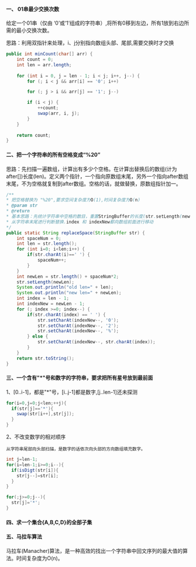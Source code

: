 #### 一、 01串最少交换次数

给定一个01串（仅由 ‘0’或‘1’组成的字符串）,将所有0移到左边，所有1放到右边所需的最小交换次数。

思路：利用双指针来处理，i、j分别指向数组头部、尾部,需要交换时才交换

```java
public int minCount(char[] arr) {
    int count = 0;
    int len = arr.length;
    
    for (int i = 0, j = len - 1; i < j; i++, j--) {
        for (; i < j && arr[i] == '0'; i++)

        for (; j > i && arr[j] == '1'; j--)

        if (i < j) {
            ++count;
            swap(arr, i, j);
        }
	}
    
    return count;
}

```

#### 二、把一个字符串的所有空格变成“%20”

思路：先扫描一遍数组，计算出有多少个空格。在计算出替换后的数组(计为after[])长度(len)。定义两个指针，一个指向原数组末尾，另外一个指向after数组末尾，不为空格就复制到after数组。空格的话，就做替换，原数组指针加一。

```java
/**
* 把空格替换为 "%20",要求空间复杂度为O(1),时间复杂度为O(n)
* @param str
* @return
* 基本思路：先统计字符串中空格的数目，重置StringBuffer的长度(str.setLength(newLen);)
* 从字符串末尾进行判断替换.index 和 indexNew都向数组前面进行移动
*/
public static String replaceSpace(StringBuffer str) {
    int spaceNum = 0;
    int len = str.length();
    for (int i=0; i<len;i++) {
        if(str.charAt(i)==' ') {
            spaceNum++;
        }
    }
    int newLen = str.length() + spaceNum*2;
    str.setLength(newLen);
    System.out.println("old len=" + len);
    System.out.println("new len=" + newLen);
    int index = len - 1;
    int indexNew = newLen - 1;
    for (; index >=0; index--) {
        if(str.charAt(index) == ' ') {
            str.setCharAt(indexNew--, '0');
            str.setCharAt(indexNew--, '2');
            str.setCharAt(indexNew--, '%');
        } else {
            str.setCharAt(indexNew--, str.charAt(index));
        }
    }
    return str.toString();
}
```

#### 三、一个含有"*"号和数字的字符串，要求把所有星号放到最前面

1、[0..i-1]，都是"*"号，[i..j-1]都是数字,[j..len-1]还未探测

```java
for(i=0,j=0;j<len;++j){
  if(str[j]=='*'){
    swap(str[i++],str[j]);
  }
}
```

2、不改变数学的相对顺序

	从字符串尾部向头部扫描，是数字的话依次向头部的方向数组填充数字。

```java
int j=len-1;
for(i=len-1;i>=0;i--){
  if(isDigt(str[i]){
    str[j--]=str[i];
  }
}

for(;j>=0;j--){
  str[j]='*';
}
```

#### 四、求一个集合{A,B,C,D}的全部子集

#### 五、马拉车算法

马拉车(Manacher)算法，是一种高效的找出一个字符串中回文序列的最大值的算法。时间复杂度为O(n)。

